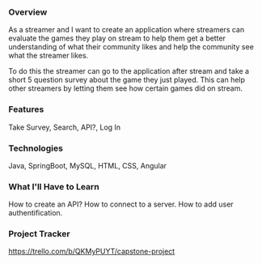 ### Overview
As a streamer and I want to create an application where streamers can evaluate the games they play on stream to help them get a better understanding of what their community likes and help the community see what the streamer likes.

To do this the streamer can go to the application after stream and take a short 5 question survey about the game they just played. This can help other streamers by letting them see how certain games did on stream. 

### Features
Take Survey,
Search,
API?,
Log In

### Technologies
Java,
SpringBoot,
MySQL,
HTML,
CSS,
Angular

### What I'll Have to Learn
How to create an API?
How to connect to a server.
How to add user authentification.

### Project Tracker
https://trello.com/b/QKMyPUYT/capstone-project
